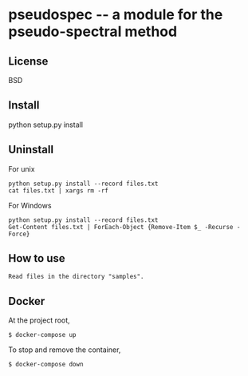 # pseudospec -- a module for the pseudo-spectral method

## License
BSD

## Install
  python setup.py install

## Uninstall
For unix

    python setup.py install --record files.txt
    cat files.txt | xargs rm -rf

For Windows

    python setup.py install --record files.txt
    Get-Content files.txt | ForEach-Object {Remove-Item $_ -Recurse -Force}

## How to use

    Read files in the directory "samples".



## Docker
At the project root, 

    $ docker-compose up

To stop and remove the container,

    $ docker-compose down
    